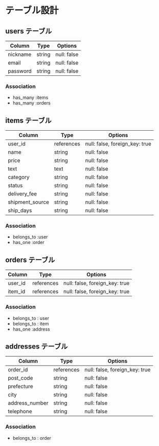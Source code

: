 # テーブル設計

## users テーブル

| Column     | Type   | Options     |
| ---------- | ------ | ----------- |
| nickname   | string | null: false |
| email      | string | null: false |
| password   | string | null: false |


### Association

- has_many :items
- has_many :orders

## items テーブル

| Column         | Type       | Options                        |
| -------------- | ---------- | ------------------------------ |
| user_id        | references | null: false, foreign_key: true |
| name           | string     | null: false                    |
| price          | string     | null: false                    |
| text           | text       | null: false                    |
| category       | string     | null: false                    |
| status         | string     | null: false                    |
| delivery_fee   | string     | null: false                    |
| shipment_source| string     | null: false                    |
| ship_days      | string     | null: false                    |

### Association

- belongs_to :user
- has_one :order


## orders テーブル

| Column  | Type       | Options                        |
| ------- | ---------- | ------------------------------ |
| user_id | references | null: false, foreign_key: true |
| item_id | references | null: false, foreign_key: true |

### Association

- belongs_to : user
- belongs_to : item
- has_one :address


## addresses テーブル

| Column         | Type       | Options                        |
| -------------- | ---------- | ------------------------------ |
| order_id       | references | null: false, foreign_key: true |
| post_code      | string     | null: false                    |
| prefecture     | string     | null: false                    |
| city           | string     | null: false                    |
| address_number | string     | null: false                    |
| telephone      | string     | null: false                    |

### Association

- belongs_to : order